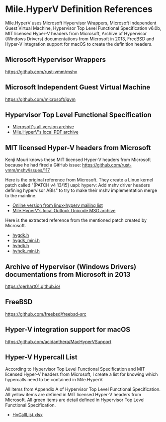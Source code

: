﻿# Mile.HyperV Definition References

Mile.HyperV uses Microsoft Hypervisor Wrappers, Microsoft Independent Guest
Virtual Machine, Hypervisor Top Level Functional Specification v6.0b, MIT
licensed Hyper-V headers from Microsoft, Archive of Hypervisor (Windows Drivers)
documentations from Microsoft in 2013, FreeBSD and Hyper-V integration support
for macOS to create the definition headers.

## Microsoft Hypervisor Wrappers

https://github.com/rust-vmm/mshv

## Microsoft Independent Guest Virtual Machine

https://github.com/microsoft/igvm

## Hypervisor Top Level Functional Specification

- [Microsoft's all version archive]
- [Mile.HyperV's local PDF archive]

[Microsoft's all version archive]: https://github.com/MicrosoftDocs/Virtualization-Documentation/tree/live/tlfs
[Mile.HyperV's local PDF archive]: Hypervisor%20Top%20Level%20Functional%20Specification%20v6.0b.pdf

## MIT licensed Hyper-V headers from Microsoft

Kenji Mouri knows these MIT licensed Hyper-V headers from Microsoft because he
had fired a GitHub issue: https://github.com/rust-vmm/mshv/issues/117

Here is the original reference from Microsoft. They create a Linux kernel patch
called "[PATCH v4 13/15] uapi: hyperv: Add mshv driver headers defining
hypervisor ABIs" to try to make their mshv implementation merge to the mainline.

- [Online version from linux-hyperv mailing list]
- [Mile.HyperV's local Outlook Unicode MSG archive]

[Online version from linux-hyperv mailing list]: https://lore.kernel.org/linux-hyperv/1696010501-24584-1-git-send-email-nunodasneves@linux.microsoft.com/T/#m265e35e841d29ec27c7e60887c1c7566585fc0ff
[Mile.HyperV's local Outlook Unicode MSG archive]: patch-v4-1315-uapi-hyperv-add-mshv-driver-headers-defining-hypervisor-abis.msg

Here is the extracted reference from the mentioned patch created by Microsoft.

- [hvgdk.h](hvgdk.h)
- [hvgdk_mini.h](hvgdk_mini.h)
- [hvhdk.h](hvhdk.h)
- [hvhdk_mini.h](hvhdk_mini.h)

## Archive of Hypervisor (Windows Drivers) documentations from Microsoft in 2013

https://gerhart01.github.io/

## FreeBSD

https://github.com/freebsd/freebsd-src

## Hyper-V integration support for macOS

https://github.com/acidanthera/MacHyperVSupport

## Hyper-V Hypercall List

According to Hypervisor Top Level Functional Specification and MIT licensed 
Hyper-V headers from Microsoft, I create a list for knowing which hypercalls
need to be contained in Mile.HyperV.

All items from Appendix A of Hypervisor Top Level Functional Specification. All
yellow items are defined in MIT licensed Hyper-V headers from Microsoft. All 
green items are detail defined in Hypervisor Top Level Functional Specification.

- [HvCallList.xlsx](HvCallList.xlsx)
